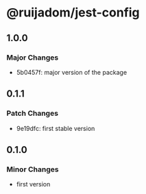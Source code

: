 # @ruijadom/jest-config

## 1.0.0

### Major Changes

- 5b0457f: major version of the package

## 0.1.1

### Patch Changes

- 9e19dfc: first stable version

## 0.1.0

### Minor Changes

- first version
